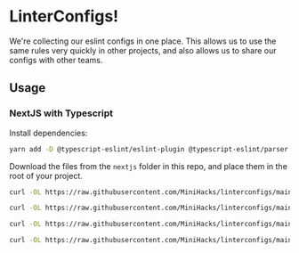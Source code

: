 # LinterConfigs!

We're collecting our eslint configs in one place. This allows us to use the same rules very quickly in other projects, and also allows us to share our configs with other teams.

## Usage

### NextJS with Typescript

Install dependencies:

```bash
yarn add -D @typescript-eslint/eslint-plugin @typescript-eslint/parser eslint eslint-config-airbnb eslint-config-airbnb-typescript eslint-config-next eslint-config-prettier eslint-plugin-import eslint-plugin-jsx-a11y eslint-plugin-only-warn eslint-plugin-prettier eslint-plugin-react eslint-plugin-react-hooks prettier 
```

Download the files from the `nextjs` folder in this repo, and place them in the root of your project.

```bash
curl -OL https://raw.githubusercontent.com/MiniHacks/linterconfigs/main/nextjs/.eslintrc.json

curl -OL https://raw.githubusercontent.com/MiniHacks/linterconfigs/main/nextjs/.prettierrc.js

curl -OL https://raw.githubusercontent.com/MiniHacks/linterconfigs/main/nextjs/tsconfig.json

curl -OL https://raw.githubusercontent.com/MiniHacks/linterconfigs/main/nextjs/tsconfig.eslint.json
```
